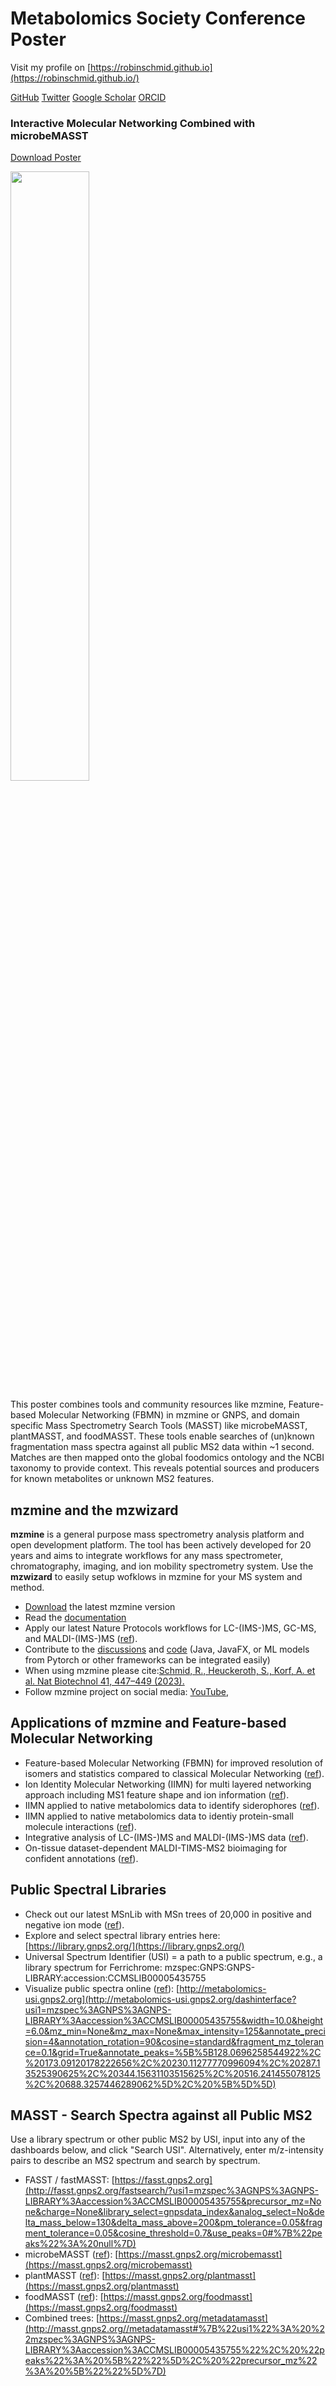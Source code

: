 # Metabolomics Society Conference Poster 

Visit my profile on [https://robinschmid.github.io](https://robinschmid.github.io/)

[GitHub](https://github.com/robinschmid) [Twitter](https://twitter.com/rschmid1789) [Google Scholar](https://scholar.google.com/citations?user=fck2VigAAAAJ&hl=en&oi=ao) [ORCID](https://orcid.org/0000-0003-0922-3887)


### Interactive Molecular Networking Combined with microbeMASST

[Download Poster](2024_robin_schmid_metabolomics_poster.png?raw=true)

<a href="2024_robin_schmid_metabolomics_poster.png?raw=true"><img src="2024_robin_schmid_metabolomics_poster_preview.png?raw=true" width="50%"><a>

This poster combines tools and community resources like mzmine, Feature-based Molecular Networking (FBMN) in mzmine or GNPS, and domain specific Mass Spectrometry Search Tools (MASST) like microbeMASST, plantMASST, and foodMASST. These tools enable searches of (un)known fragmentation mass spectra against all public MS2 data within ~1 second. Matches are then mapped onto the global foodomics ontology and the NCBI taxonomy to provide context. This  reveals potential sources and producers for known metabolites or unknown MS2 features.   



## mzmine and the mzwizard

**mzmine** is a general purpose mass spectrometry analysis platform and open development platform. The tool has been actively developed for 20 years and aims to integrate workflows for any mass spectrometer, chromatography, imaging, and ion mobility spectrometry system. Use the **mzwizard** to easily setup wofklows in mzmine for your MS system and method.      

- [Download](https://github.com/mzmine/mzmine/releases/latest) the latest mzmine version
- Read the [documentation](https://mzmine.github.io/mzmine_documentation/)
- Apply our latest Nature Protocols workflows for LC-(IMS-)MS, GC-MS, and MALDI-(IMS-)MS ([ref](http://dx.doi.org/10.1038/s41596-024-00996-y)). 
- Contribute to the [discussions](https://github.com/mzmine/mzmine/issues) and [code](https://mzmine.github.io/mzmine_documentation/contribute_intellij.html) (Java, JavaFX, or ML models from Pytorch or other frameworks can be integrated easily)
- When using mzmine please cite:[Schmid, R., Heuckeroth, S., Korf, A. et al. Nat Biotechnol 41, 447–449 (2023).](https://www.nature.com/articles/s41587-023-01690-2)
- Follow mzmine project on social media: [YouTube](https://www.youtube.com/@mzmineproject/playlists), 

## Applications of mzmine and Feature-based Molecular Networking

- Feature-based Molecular Networking (FBMN) for improved resolution of isomers and statistics compared to classical Molecular Networking ([ref](http://dx.doi.org/10.1038/s41592-020-0933-6)).
- Ion Identity Molecular Networking (IIMN) for multi layered networking approach including MS1 feature shape and ion information ([ref](http://dx.doi.org/10.1038/s41467-021-23953-9)).
- IIMN applied to native metabolomics data to identify siderophores ([ref](http://dx.doi.org/10.1038/s41557-021-00803-1)).
- IIMN applied to native metabolomics data to identiy protein-small molecule interactions ([ref](http://dx.doi.org/10.1038/s41467-022-32016-6)).
- Integrative analysis of LC-(IMS-)MS and MALDI-(IMS-)MS data ([ref](http://dx.doi.org/10.1038/s41587-023-01690-2)).
- On-tissue dataset-dependent MALDI-TIMS-MS2 bioimaging for confident annotations ([ref](http://dx.doi.org/10.1038/s41467-023-43298-9)).


## Public Spectral Libraries

- Check out our latest MSnLib with MSn trees of 20,000 in positive and negative ion mode ([ref](https://chemrxiv.org/engage/chemrxiv/article-details/663ccc0a91aefa6ce19236c2)). 
- Explore and select spectral library entries here: [https://library.gnps2.org/](https://library.gnps2.org/)
- Universal Spectrum Identifier (USI) = a path to a public spectrum, e.g., a library spectrum for Ferrichrome: mzspec:GNPS:GNPS-LIBRARY:accession:CCMSLIB00005435755
- Visualize public spectra online ([ref](https://www.biorxiv.org/content/10.1101/2020.05.09.086066v2.abstract)): [http://metabolomics-usi.gnps2.org](http://metabolomics-usi.gnps2.org/dashinterface?usi1=mzspec%3AGNPS%3AGNPS-LIBRARY%3Aaccession%3ACCMSLIB00005435755&width=10.0&height=6.0&mz_min=None&mz_max=None&max_intensity=125&annotate_precision=4&annotation_rotation=90&cosine=standard&fragment_mz_tolerance=0.1&grid=True&annotate_peaks=%5B%5B128.0696258544922%2C%20173.09120178222656%2C%20230.11277770996094%2C%20287.13525390625%2C%20344.15631103515625%2C%20516.241455078125%2C%20688.3257446289062%5D%2C%20%5B%5D%5D)

## MASST - Search Spectra against all Public MS2

Use a library spectrum or other public MS2 by USI, input into any of the dashboards below, and click "Search USI". Alternatively, enter m/z-intensity pairs to describe an MS2 spectrum and search by spectrum.

- FASST / fastMASST: [https://fasst.gnps2.org](http://fasst.gnps2.org/fastsearch/?usi1=mzspec%3AGNPS%3AGNPS-LIBRARY%3Aaccession%3ACCMSLIB00005435755&precursor_mz=None&charge=None&library_select=gnpsdata_index&analog_select=No&delta_mass_below=130&delta_mass_above=200&pm_tolerance=0.05&fragment_tolerance=0.05&cosine_threshold=0.7&use_peaks=0#%7B%22peaks%22%3A%20null%7D)
- microbeMASST ([ref](http://dx.doi.org/10.1038/s41564-023-01575-9)): [https://masst.gnps2.org/microbemasst](https://masst.gnps2.org/microbemasst)
- plantMASST ([ref](https://www.ncbi.nlm.nih.gov/pmc/articles/PMC11118438/)): [https://masst.gnps2.org/plantmasst](https://masst.gnps2.org/plantmasst)
- foodMASST ([ref](http://dx.doi.org/10.1038/s41538-022-00137-3)): [https://masst.gnps2.org/foodmasst](https://masst.gnps2.org/foodmasst)
- Combined trees: [https://masst.gnps2.org/metadatamasst](http://masst.gnps2.org//metadatamasst#%7B%22usi1%22%3A%20%22mzspec%3AGNPS%3AGNPS-LIBRARY%3Aaccession%3ACCMSLIB00005435755%22%2C%20%22peaks%22%3A%20%5B%22%22%5D%2C%20%22precursor_mz%22%3A%20%5B%22%22%5D%7D)

